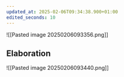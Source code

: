 ```yaml
---
updated_at: 2025-02-06T09:34:38.900+01:00
edited_seconds: 10
---
```

![[Pasted image 20250206093356.png]]
## Elaboration
![[Pasted image 20250206093440.png]]